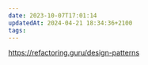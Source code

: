 ```yaml
---
date: 2023-10-07T17:01:14
updatedAt: 2024-04-21 18:34:36+2100
tags: 
---
```

https://refactoring.guru/design-patterns
